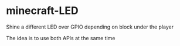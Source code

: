 minecraft-LED
=============

Shine a different LED over GPIO depending on block under the player

The idea is to use both APIs at the same time
